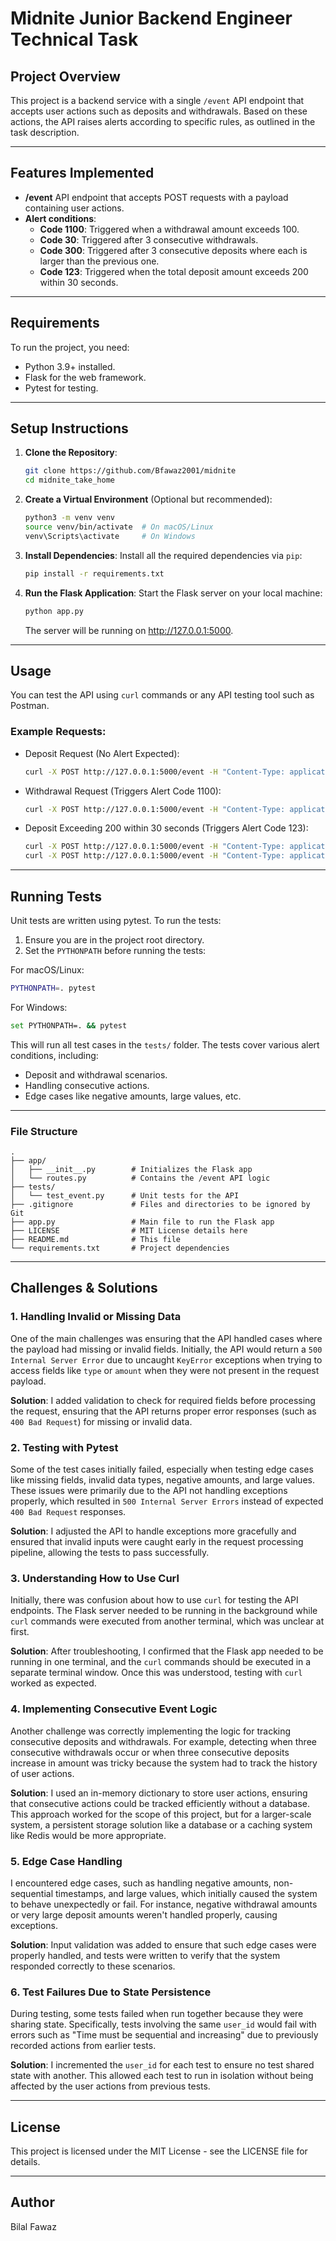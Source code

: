 # Midnite Junior Backend Engineer Technical Task

## Project Overview

This project is a backend service with a single `/event` API endpoint that accepts user actions such as deposits and withdrawals. Based on these actions, the API raises alerts according to specific rules, as outlined in the task description.

---

## Features Implemented
- **/event** API endpoint that accepts POST requests with a payload containing user actions.
- **Alert conditions**:
  - **Code 1100**: Triggered when a withdrawal amount exceeds 100.
  - **Code 30**: Triggered after 3 consecutive withdrawals.
  - **Code 300**: Triggered after 3 consecutive deposits where each is larger than the previous one.
  - **Code 123**: Triggered when the total deposit amount exceeds 200 within 30 seconds.
  
---

## Requirements

To run the project, you need:
- Python 3.9+ installed.
- Flask for the web framework.
- Pytest for testing.

---

## Setup Instructions

1. **Clone the Repository**:
   ```bash
   git clone https://github.com/Bfawaz2001/midnite
   cd midnite_take_home 
   ```

2. **Create a Virtual Environment** (Optional but recommended):
    ```bash
    python3 -m venv venv
    source venv/bin/activate  # On macOS/Linux
    venv\Scripts\activate     # On Windows
   ```
3. **Install Dependencies**: Install all the required dependencies via `pip`:
    ```bash
    pip install -r requirements.txt
    ```
4. **Run the Flask Application**: Start the Flask server on your local machine:
   ```bash
   python app.py
   ```
   The server will be running on http://127.0.0.1:5000.

---
## Usage
You can test the API using `curl` commands or any API testing tool such as Postman.

### Example Requests:
- Deposit Request (No Alert Expected):
    ```bash
    curl -X POST http://127.0.0.1:5000/event -H "Content-Type: application/json" -d '{"type": "deposit", "amount": "50.00", "user_id": 1, "time": 10}'
    ```
- Withdrawal Request (Triggers Alert Code 1100):
    ```bash 
    curl -X POST http://127.0.0.1:5000/event -H "Content-Type: application/json" -d '{"type": "withdraw", "amount": "150.00", "user_id": 1, "time": 20}'
    ```
- Deposit Exceeding 200 within 30 seconds (Triggers Alert Code 123):
    ```bash 
    curl -X POST http://127.0.0.1:5000/event -H "Content-Type: application/json" -d '{"type": "deposit", "amount": "100.00", "user_id": 1, "time": 10}'
    curl -X POST http://127.0.0.1:5000/event -H "Content-Type: application/json" -d '{"type": "deposit", "amount": "120.00", "user_id": 1, "time": 20}'
    ```
---
## Running Tests
Unit tests are written using pytest. To run the tests:
1. Ensure you are in the project root directory.
2. Set the `PYTHONPATH` before running the tests:

For macOS/Linux: 
```bash
PYTHONPATH=. pytest
```

For Windows:

```bash 
set PYTHONPATH=. && pytest
```


This will run all test cases in the `tests/` folder. The tests cover various alert conditions, including:
- Deposit and withdrawal scenarios.
- Handling consecutive actions.
- Edge cases like negative amounts, large values, etc.

---
### File Structure 
```
.
├── app/
│   ├── __init__.py        # Initializes the Flask app
│   └── routes.py          # Contains the /event API logic
├── tests/
│   └── test_event.py      # Unit tests for the API
├── .gitignore             # Files and directories to be ignored by Git
├── app.py                 # Main file to run the Flask app
├── LICENSE                # MIT License details here
├── README.md              # This file
└── requirements.txt       # Project dependencies
```
---
## Challenges & Solutions

### 1. Handling Invalid or Missing Data
One of the main challenges was ensuring that the API handled cases where the payload had missing or invalid fields. Initially, the API would return a `500 Internal Server Error` due to uncaught `KeyError` exceptions when trying to access fields like `type` or `amount` when they were not present in the request payload.

**Solution**: I added validation to check for required fields before processing the request, ensuring that the API returns proper error responses (such as `400 Bad Request`) for missing or invalid data.


### 2. Testing with Pytest
Some of the test cases initially failed, especially when testing edge cases like missing fields, invalid data types, negative amounts, and large values. These issues were primarily due to the API not handling exceptions properly, which resulted in `500 Internal Server Errors` instead of expected `400 Bad Request` responses.

**Solution**: I adjusted the API to handle exceptions more gracefully and ensured that invalid inputs were caught early in the request processing pipeline, allowing the tests to pass successfully.


### 3. Understanding How to Use Curl
Initially, there was confusion about how to use `curl` for testing the API endpoints. The Flask server needed to be running in the background while `curl` commands were executed from another terminal, which was unclear at first.

**Solution**: After troubleshooting, I confirmed that the Flask app needed to be running in one terminal, and the `curl` commands should be executed in a separate terminal window. Once this was understood, testing with `curl` worked as expected.


### 4. Implementing Consecutive Event Logic
Another challenge was correctly implementing the logic for tracking consecutive deposits and withdrawals. For example, detecting when three consecutive withdrawals occur or when three consecutive deposits increase in amount was tricky because the system had to track the history of user actions.

**Solution**: I used an in-memory dictionary to store user actions, ensuring that consecutive actions could be tracked efficiently without a database. This approach worked for the scope of this project, but for a larger-scale system, a persistent storage solution like a database or a caching system like Redis would be more appropriate.


### 5. Edge Case Handling
I encountered edge cases, such as handling negative amounts, non-sequential timestamps, and large values, which initially caused the system to behave unexpectedly or fail. For instance, negative withdrawal amounts or very large deposit amounts weren't handled properly, causing exceptions.

**Solution**: Input validation was added to ensure that such edge cases were properly handled, and tests were written to verify that the system responded correctly to these scenarios.

### 6. Test Failures Due to State Persistence
During testing, some tests failed when run together because they were sharing state. Specifically, tests involving the same `user_id` would fail with errors such as "Time must be sequential and increasing" due to previously recorded actions from earlier tests.

**Solution**: I incremented the `user_id` for each test to ensure no test shared state with another. This allowed each test to run in isolation without being affected by the user actions from previous tests.

---
## License
This project is licensed under the MIT License - see the LICENSE file for details.

---
## Author 
Bilal Fawaz 